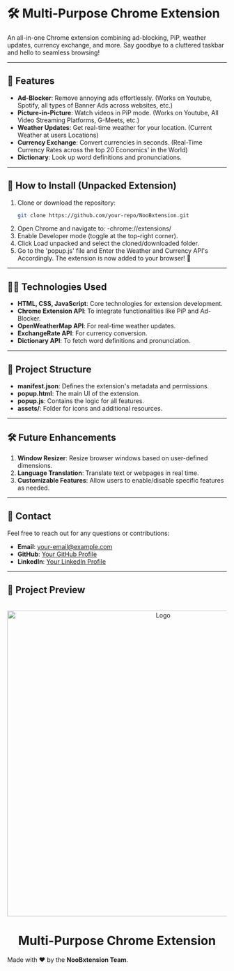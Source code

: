 # 🛠️ **Multi-Purpose Chrome Extension**  

An all-in-one Chrome extension combining ad-blocking, PiP, weather updates, currency exchange, and more. Say goodbye to a cluttered taskbar and hello to seamless browsing!

---

## 🌟 **Features**
- **Ad-Blocker**: Remove annoying ads effortlessly. (Works on Youtube, Spotify, all types of Banner Ads across websites, etc.)
- **Picture-in-Picture**: Watch videos in PiP mode. (Works on Youtube, All Video Streaming Platforms, G-Meets, etc.)
- **Weather Updates**: Get real-time weather for your location. (Current Weather at users Locations)
- **Currency Exchange**: Convert currencies in seconds. (Real-Time Currency Rates across the top 20 Economics' in the World)
- **Dictionary**: Look up word definitions and pronunciations.

---

## 🚀 **How to Install (Unpacked Extension)**

1. Clone or download the repository:
   ```bash
   git clone https://github.com/your-repo/NooBxtension.git
2. Open Chrome and navigate to:
-chrome://extensions/
3. Enable Developer mode (toggle at the top-right corner).
4. Click Load unpacked and select the cloned/downloaded folder.
5. Go to the 'popup.js' file and Enter the Weather and Currency API's Accordingly.
The extension is now added to your browser! 🎉

---

## 🧑‍💻 **Technologies Used**
- **HTML, CSS, JavaScript**: Core technologies for extension development.
- **Chrome Extension API**: To integrate functionalities like PiP and Ad-Blocker.
- **OpenWeatherMap API**: For real-time weather updates.
- **ExchangeRate API**: For currency conversion.
- **Dictionary API**: To fetch word definitions and pronunciation.

---

## 📂 **Project Structure**
- **manifest.json**: Defines the extension's metadata and permissions.
- **popup.html**: The main UI of the extension.
- **popup.js**: Contains the logic for all features.
- **assets/**: Folder for icons and additional resources.

---

## 🛠️ **Future Enhancements**
1. **Window Resizer**: Resize browser windows based on user-defined dimensions.
2. **Language Translation**: Translate text or webpages in real time.
3. **Customizable Features**: Allow users to enable/disable specific features as needed.

---

## 💬 **Contact**
Feel free to reach out for any questions or contributions:
- **Email**: [your-email@example.com](mailto:workwithprathamesh18@gmail.com)
- **GitHub**: [Your GitHub Profile](https://github.com/navalepratham18)
- **LinkedIn**: [Your LinkedIn Profile](https://linkedin.com/in/prathameshnavale18)

---

## 👀 **Project Preview**

<br />
<div align="center">
    <img src="assets/Output.png" alt="Logo" height="700">
  <h1 align="center">Multi-Purpose Chrome Extension</h1>
</div>


Made with ❤️ by the **NooBxtension Team**.

 

 
